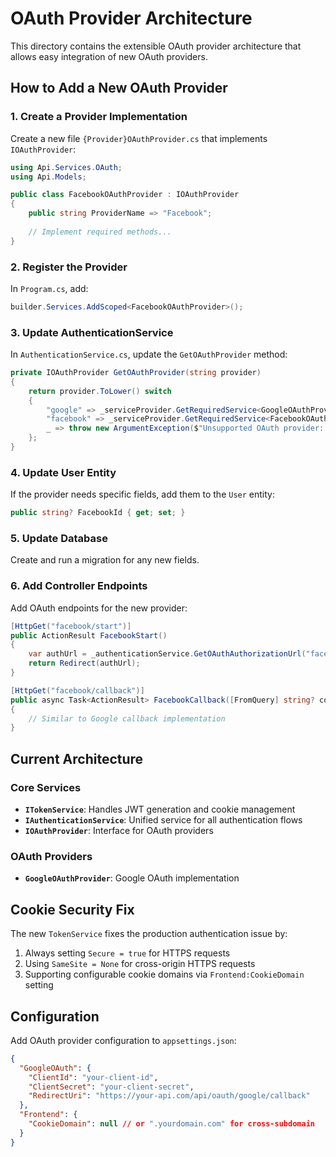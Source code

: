 # OAuth Provider Architecture

This directory contains the extensible OAuth provider architecture that allows easy integration of new OAuth providers.

## How to Add a New OAuth Provider

### 1. Create a Provider Implementation

Create a new file `{Provider}OAuthProvider.cs` that implements `IOAuthProvider`:

```csharp
using Api.Services.OAuth;
using Api.Models;

public class FacebookOAuthProvider : IOAuthProvider
{
    public string ProviderName => "Facebook";
    
    // Implement required methods...
}
```

### 2. Register the Provider

In `Program.cs`, add:

```csharp
builder.Services.AddScoped<FacebookOAuthProvider>();
```

### 3. Update AuthenticationService

In `AuthenticationService.cs`, update the `GetOAuthProvider` method:

```csharp
private IOAuthProvider GetOAuthProvider(string provider)
{
    return provider.ToLower() switch
    {
        "google" => _serviceProvider.GetRequiredService<GoogleOAuthProvider>(),
        "facebook" => _serviceProvider.GetRequiredService<FacebookOAuthProvider>(),
        _ => throw new ArgumentException($"Unsupported OAuth provider: {provider}")
    };
}
```

### 4. Update User Entity

If the provider needs specific fields, add them to the `User` entity:

```csharp
public string? FacebookId { get; set; }
```

### 5. Update Database

Create and run a migration for any new fields.

### 6. Add Controller Endpoints

Add OAuth endpoints for the new provider:

```csharp
[HttpGet("facebook/start")]
public ActionResult FacebookStart()
{
    var authUrl = _authenticationService.GetOAuthAuthorizationUrl("facebook");
    return Redirect(authUrl);
}

[HttpGet("facebook/callback")]
public async Task<ActionResult> FacebookCallback([FromQuery] string? code, [FromQuery] string? error)
{
    // Similar to Google callback implementation
}
```

## Current Architecture

### Core Services

- **`ITokenService`**: Handles JWT generation and cookie management
- **`IAuthenticationService`**: Unified service for all authentication flows
- **`IOAuthProvider`**: Interface for OAuth providers

### OAuth Providers

- **`GoogleOAuthProvider`**: Google OAuth implementation

## Cookie Security Fix

The new `TokenService` fixes the production authentication issue by:

1. Always setting `Secure = true` for HTTPS requests
2. Using `SameSite = None` for cross-origin HTTPS requests
3. Supporting configurable cookie domains via `Frontend:CookieDomain` setting

## Configuration

Add OAuth provider configuration to `appsettings.json`:

```json
{
  "GoogleOAuth": {
    "ClientId": "your-client-id",
    "ClientSecret": "your-client-secret",
    "RedirectUri": "https://your-api.com/api/oauth/google/callback"
  },
  "Frontend": {
    "CookieDomain": null // or ".yourdomain.com" for cross-subdomain
  }
}
```
